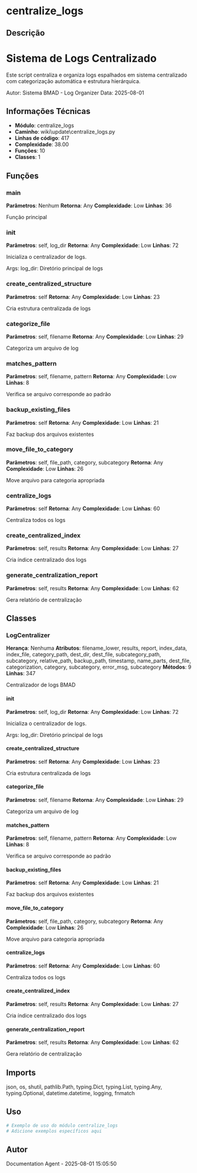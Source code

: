 # centralize_logs

## Descrição

Sistema de Logs Centralizado
============================

Este script centraliza e organiza logs espalhados em sistema centralizado
com categorização automática e estrutura hierárquica.

Autor: Sistema BMAD - Log Organizer
Data: 2025-08-01

## Informações Técnicas

- **Módulo**: centralize_logs
- **Caminho**: wiki\update\centralize_logs.py
- **Linhas de código**: 417
- **Complexidade**: 38.00
- **Funções**: 10
- **Classes**: 1

## Funções

### main

**Parâmetros**: Nenhum
**Retorna**: Any
**Complexidade**: Low
**Linhas**: 36

Função principal

### __init__

**Parâmetros**: self, log_dir
**Retorna**: Any
**Complexidade**: Low
**Linhas**: 72

Inicializa o centralizador de logs.

Args:
    log_dir: Diretório principal de logs

### create_centralized_structure

**Parâmetros**: self
**Retorna**: Any
**Complexidade**: Low
**Linhas**: 23

Cria estrutura centralizada de logs

### categorize_file

**Parâmetros**: self, filename
**Retorna**: Any
**Complexidade**: Low
**Linhas**: 29

Categoriza um arquivo de log

### matches_pattern

**Parâmetros**: self, filename, pattern
**Retorna**: Any
**Complexidade**: Low
**Linhas**: 8

Verifica se arquivo corresponde ao padrão

### backup_existing_files

**Parâmetros**: self
**Retorna**: Any
**Complexidade**: Low
**Linhas**: 21

Faz backup dos arquivos existentes

### move_file_to_category

**Parâmetros**: self, file_path, category, subcategory
**Retorna**: Any
**Complexidade**: Low
**Linhas**: 26

Move arquivo para categoria apropriada

### centralize_logs

**Parâmetros**: self
**Retorna**: Any
**Complexidade**: Low
**Linhas**: 60

Centraliza todos os logs

### create_centralized_index

**Parâmetros**: self, results
**Retorna**: Any
**Complexidade**: Low
**Linhas**: 27

Cria índice centralizado dos logs

### generate_centralization_report

**Parâmetros**: self, results
**Retorna**: Any
**Complexidade**: Low
**Linhas**: 62

Gera relatório de centralização

## Classes

### LogCentralizer

**Herança**: Nenhuma
**Atributos**: filename_lower, results, report, index_data, index_file, category_path, dest_dir, dest_file, subcategory_path, subcategory, relative_path, backup_path, timestamp, name_parts, dest_file, categorization, category, subcategory, error_msg, subcategory
**Métodos**: 9
**Linhas**: 347

Centralizador de logs BMAD

#### __init__

**Parâmetros**: self, log_dir
**Retorna**: Any
**Complexidade**: Low
**Linhas**: 72

Inicializa o centralizador de logs.

Args:
    log_dir: Diretório principal de logs

#### create_centralized_structure

**Parâmetros**: self
**Retorna**: Any
**Complexidade**: Low
**Linhas**: 23

Cria estrutura centralizada de logs

#### categorize_file

**Parâmetros**: self, filename
**Retorna**: Any
**Complexidade**: Low
**Linhas**: 29

Categoriza um arquivo de log

#### matches_pattern

**Parâmetros**: self, filename, pattern
**Retorna**: Any
**Complexidade**: Low
**Linhas**: 8

Verifica se arquivo corresponde ao padrão

#### backup_existing_files

**Parâmetros**: self
**Retorna**: Any
**Complexidade**: Low
**Linhas**: 21

Faz backup dos arquivos existentes

#### move_file_to_category

**Parâmetros**: self, file_path, category, subcategory
**Retorna**: Any
**Complexidade**: Low
**Linhas**: 26

Move arquivo para categoria apropriada

#### centralize_logs

**Parâmetros**: self
**Retorna**: Any
**Complexidade**: Low
**Linhas**: 60

Centraliza todos os logs

#### create_centralized_index

**Parâmetros**: self, results
**Retorna**: Any
**Complexidade**: Low
**Linhas**: 27

Cria índice centralizado dos logs

#### generate_centralization_report

**Parâmetros**: self, results
**Retorna**: Any
**Complexidade**: Low
**Linhas**: 62

Gera relatório de centralização

## Imports

json, os, shutil, pathlib.Path, typing.Dict, typing.List, typing.Any, typing.Optional, datetime.datetime, logging, fnmatch

## Uso

```python
# Exemplo de uso do módulo centralize_logs
# Adicione exemplos específicos aqui
```

## Autor

Documentation Agent - 2025-08-01 15:05:50
